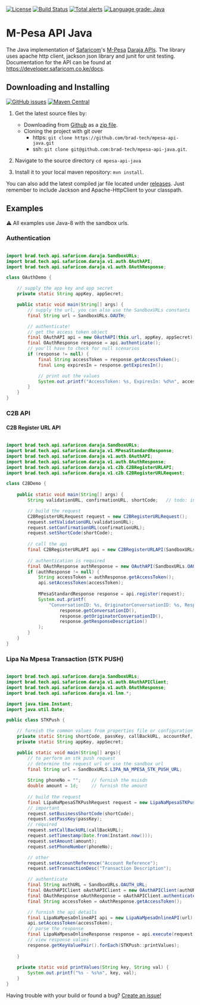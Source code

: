 [![License](https://img.shields.io/badge/License-Apache%202.0-blue.svg)](https://opensource.org/licenses/Apache-2.0)
[![Build Status](https://travis-ci.com/brad-tech/mpesa-api-java.svg?branch=master)](https://travis-ci.com/brad-tech/mpesa-api-java)
[![Total alerts](https://img.shields.io/lgtm/alerts/g/brad-tech/mpesa-api-java.svg?logo=lgtm&logoWidth=18)](https://lgtm.com/projects/g/brad-tech/mpesa-api-java/alerts/)
[![Language grade: Java](https://img.shields.io/lgtm/grade/java/g/brad-tech/mpesa-api-java.svg?logo=lgtm&logoWidth=18)](https://lgtm.com/projects/g/brad-tech/mpesa-api-java/context:java)

# M-Pesa API Java
The Java implementation of [Safaricom](https://www.safaricom.co.ke)'s [M-Pesa](https://www.safaricom.co.ke/personal/m-pesa) [Daraja APIs](https://developer.safaricom.co.ke/). The library uses apache http client, jackson json library and 
junit for unit testing. Documentation for the API can be found at https://developer.safaricom.co.ke/docs.

## Downloading and Installing
[![GitHub issues](https://img.shields.io/github/release/brad-tech/mpesa-api-java.svg)](https://github.com/brad-tech/mpesa-api-java/releases/latest)
[![Maven Central](https://img.shields.io/maven-central/v/brad.tech/mpesa-api-java.svg)](http://mvnrepository.com/artifact/brad.tech/mpesa-api-java)
1. Get the latest source files by:
   - Downloading from [Github](https://github.com/brad-tech/mpesa-api-java) as a [zip file](https://github.com/brad-tech/mpesa-api-java/archive/master.zip).
   - Cloning the project with git over 
     * https: `git clone https://github.com/brad-tech/mpesa-api-java.git`
     * ssh: `git clone git@github.com:brad-tech/mpesa-api-java.git`.
  
2. Navigate to the source directory `cd mpesa-api-java`
3. Install it to your local maven repository: `mvn install`.

You can also add the latest compiled jar file located under [releases](https://github.com/brad-tech/mpesa-api-java/releases/download/v1.0/mpesa-api-java-1.0-SNAPSHOT.jar).
Just remember to include Jackson and Apache-HttpClient to your classpath.

## Examples
:warning: All examples use Java-8 with the sandbox urls.

### Authentication
```java

import brad.tech.api.safaricom.daraja.SandboxURLs;
import brad.tech.api.safaricom.daraja.v1.auth.OAuthAPI;
import brad.tech.api.safaricom.daraja.v1.auth.OAuthResponse;

class OAuthDemo {

    // supply the app key and app secret
    private static String appKey, appSecret;

    public static void main(String[] args) {
        // supply the url, you can also use the SandboxURLs constants
        final String url = SandboxURLs.OAUTH;

        // authenticate! 
        // get the access token object
        final OAuthAPI api = new OAuthAPI(this.url, appKey, appSecret);
        final OAuthResponse response = api.authenticate();
        // you'll have to check for null scenarios
        if (response != null) {
            final String accessToken = response.getAccessToken();
            final Long expiresIn = response.getExpiresIn();

            // print out the values
            System.out.printf("AccessToken: %s, ExpiresIn: %d%n", accessToken, expiresIn);
        }
    }
}

```

### C2B API
#### C2B Register URL API
```java

import brad.tech.api.safaricom.daraja.SandboxURLs;
import brad.tech.api.safaricom.daraja.v1.MPesaStandardResponse;
import brad.tech.api.safaricom.daraja.v1.auth.OAuthAPI;
import brad.tech.api.safaricom.daraja.v1.auth.OAuthResponse;
import brad.tech.api.safaricom.daraja.v1.c2b.C2BRegisterURLAPI;
import brad.tech.api.safaricom.daraja.v1.c2b.C2BRegisterURLRequest;

class C2BDemo {
 
    public static void main(String[] args) {
        String validationURL, confirmationURL, shortCode;   // todo: initialize

        // build the request
        C2BRegisterURLRequest request = new C2BRegisterURLRequest();
        request.setValidationURL(validationURL);
        request.setConfirmationURL(confirmationURL);
        request.setShortCode(shortCode);
        
        // call the api
        final C2BRegisterURLAPI api = new C2BRegisterURLAPI(SandboxURLs.C2B_REGISTER_URL_API);
        
        // authentication is required
        final OAuthResponse authResponse = new OAuthAPI(SandboxURLs.OAUTH).authenticate();
        if (authResponse != null) {
            String accessToken = authResponse.getAccessToken();
            api.setAccessToken(accessToken);
            
            MPesaStandardResponse response = api.register(request);
            System.out.printf(
                "ConversationID: %s, OriginatorConversationID: %s, ResponseDescription: %s %n",
                    response.getConversationID(),
                    response.getOriginatorConversationID(),
                    response.getResponseDescription()
            );
        }
    }
}

```

### Lipa Na Mpesa Transaction (STK PUSH)
```java

import brad.tech.api.safaricom.daraja.SandboxURLs;
import brad.tech.api.safaricom.daraja.v1.auth.OAuthAPIClient;
import brad.tech.api.safaricom.daraja.v1.auth.OAuthResponse;
import brad.tech.api.safaricom.daraja.v1.lnm.*;

import java.time.Instant;
import java.util.Date;

public class STKPush {

    // furnish the common values from properties file or configuration
    private static String shortCode, passKey, callBackURL, accountRef, transactionDesc;
    private static String appKey, appSecret;

    public static void main(String[] args){
        // to perform an stk push request
        // determine the request url or use the sandbox url
        final String url = SandBoxURLS.LIPA_NA_MPESA_STK_PUSH_URL;
        
        String phoneNo = "";    // furnish the msisdn
        double amount = 1d;     // furnish the amount
        
        // build the request
        final LipaNaMpesaSTKPushRequest request = new LipaNaMpesaSTKPushRequest();
        // important
        request.setBusinessShortCode(shortCode);
        request.setPassKey(passKey);
        // required
        request.setCallBackURL(callBackURL);
        request.setTimestamp(Date.from(Instant.now()));
        request.setAmount(amount);
        request.setPhoneNumber(phoneNo);

        // other
        request.setAccountReference("Account Reference");
        request.setTransactionDesc("Transaction Description");

        // authenticate
        final String authURL = SandboxURLs.OAUTH_URL;
        final OAuthAPIClient oAuthAPIClient = new OAuthAPIClient(authURL, appKey, appSecret);
        final OAuthResponse oAuthResponse = oAuthAPIClient.authenticate();
        final String accessToken = oAuthResponse.getAccessToken();

        // furnish the api details
        final LipaNaMpesaOnlineAPI api = new LipaNaMpesaOnlineAPI(url);
        api.setAccessToken(accessToken);
        // parse the response
        final LipaNaMpesaOnlineResponse response = api.execute(request);
        // view response values
        response.getKeyValuePair().forEach(STKPush::printValues);
        
    }
    
    private static void printValues(String key, String val) {
        System.out.printf("%s - %s%n", key, val);
    }
}
```

Having trouble with your build or found a bug? [Create an issue!](https://github.com/brad-tech/mpesa-api-java/issues)

